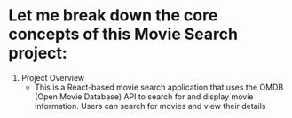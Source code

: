 # Let me break down the core concepts of this Movie Search project:
 1. Project Overview
    - This is a React-based movie search application that uses the OMDB (Open Movie Database) API to search for and display movie information. Users can search for movies and view their details


